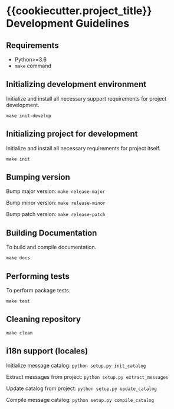 # {{cookiecutter.project_title}} Development Guidelines

## Requirements

* Python>=3.6
* `make` command

## Initializing development environment

Initialize and install all necessary support requirements for project
development.

`make init-develop`

## Initializing project for development

Initialize and install all necessary requirements for project itself.

`make init`

## Bumping version

Bump major version: `make release-major`

Bump minor version: `make release-minor`

Bump patch version: `make release-patch`

## Building Documentation

To build and compile documentation.

`make docs`

## Performing tests

To perform package tests.

`make test`

## Cleaning repository

`make clean`

## i18n support (locales)

Initialize message catalog: `python setup.py init_catalog`

Extract messages from project: `python setup.py extract_messages`

Update catalog from project: `python setup.py update_catalog`

Compile message catalog: `python setup.py compile_catalog`

